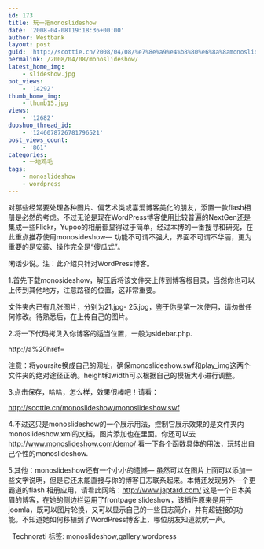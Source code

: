 ```yaml
---
id: 173
title: 玩一把monoslideshow
date: '2008-04-08T19:18:36+00:00'
author: Westbank
layout: post
guid: 'http://scottie.cn/2008/04/08/%e7%8e%a9%e4%b8%80%e6%8a%8amonoslideshow/'
permalink: /2008/04/08/monoslideshow/
latest_home_img:
    - slideshow.jpg
bot_views:
    - '14292'
thumb_home_img:
    - thumb15.jpg
views:
    - '12682'
duoshuo_thread_id:
    - '1246078726781796521'
post_views_count:
    - '861'
categories:
    - 一地鸡毛
tags:
    - monoslideshow
    - wordpress
---
```


对那些经常要处理各种图片、偏艺术类或喜爱博客美化的朋友，添置一款flash相册是必然的考虑。不过无论是现在WordPress博客使用比较普遍的NextGen还是集成一些Flickr，Yupoo的相册都显得过于简单，经过本博的一番搜寻和研究，在此重点推荐使用monosideshow— 功能不可谓不强大，界面不可谓不华丽，更为重要的是安装、操作完全是“傻瓜式”。

闲话少说。注：此介绍只针对WordPress博客。

1.首先下载monosideshow，解压后将该文件夹上传到博客根目录，当然你也可以上传到其他地方，注意路径的位置，这非常重要。

文件夹内已有几张图片，分别为21.jpg- 25.jpg，鉴于你是第一次使用，请勿做任何修改。待熟悉后，在上传自己的图片。

2.将一下代码拷贝入你博客的适当位置，一般为sidebar.php.


http://a%20href=

注意：将yoursite换成自己的网址，确保monoslideshow.swf和play_img这两个文件夹的绝对途径正确。height和width可以根据自己的模板大小进行调整。

3.点击保存，哈哈，怎么样，效果很棒吧！请看：

http://scottie.cn/monoslideshow/monoslideshow.swf

4.不过这只是monoslideshow的一个展示用法，控制它展示效果的是文件夹内monoslideshow.xml的文档，图片添加也在里面。你还可以去http://www.monoslideshow.com/demo/ 看一下各个函数具体的用法，玩转出自己个性的monoslideshow.

5.其他：monoslideshow还有一个小小的遗憾— 虽然可以在图片上面可以添加一些文字说明，但是它还未能直接与你的博客日志联系起来。本博还发现另外一个更霸道的flash 相册应用，请看此网站：http://www.japtard.com/ 这是一个日本美眉的博客，在她的侧边栏运用了frontpage slideshow，该插件原来是用于joomla，既可以图片轮换，又可以显示自己的一些日志简介，并有超链接的功能。不知道她如何移植到了WordPress博客上，哪位朋友知道就吭一声。

 
Technorati 标签: monoslideshow,gallery,wordpress